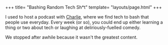 +++
title= "Bashing Random Tech Sh*t"
template= "layouts/page.html"
+++

I used to host a podcast with [Charlie](https://epic4809.github.io), where we find tech to bash that people use everyday. Every week (or so), you could end up either learning a thing or two about tech or laughing at deliriously-fuelled comedy.

We stopped after awhile because it wasn't the greatest content.
